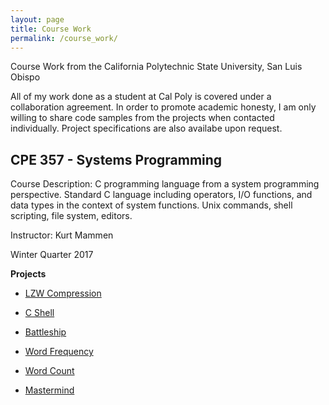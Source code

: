 ```yaml
---
layout: page
title: Course Work
permalink: /course_work/
---
```


Course Work from the California Polytechnic State University, San Luis Obispo

All of my work done as a student at Cal Poly is covered under a collaboration agreement. 
In order to promote academic honesty, I am only willing to share code samples from the projects when contacted individually.
Project specifications are also availabe upon request.

CPE 357 - Systems Programming
---------------------------------

Course Description: C programming language from a system programming perspective. Standard C language including operators, I/O functions, and data types in the context of system functions. Unix commands, shell scripting, file system, editors.

Instructor: Kurt Mammen

Winter Quarter 2017

**Projects**

- [LZW Compression](https://jonscott20.github.io/lzwcompression)

- [C Shell](https://jonscott20.github.io/cshell)

- [Battleship](https://jonscott20.github.io/battleship)

- [Word Frequency](https://jonscott20.github.io/wordfrequency)

- [Word Count](https://jonscott20.github.io/wordcount)

- [Mastermind](https://jonscott20.github.io/mastermind)
